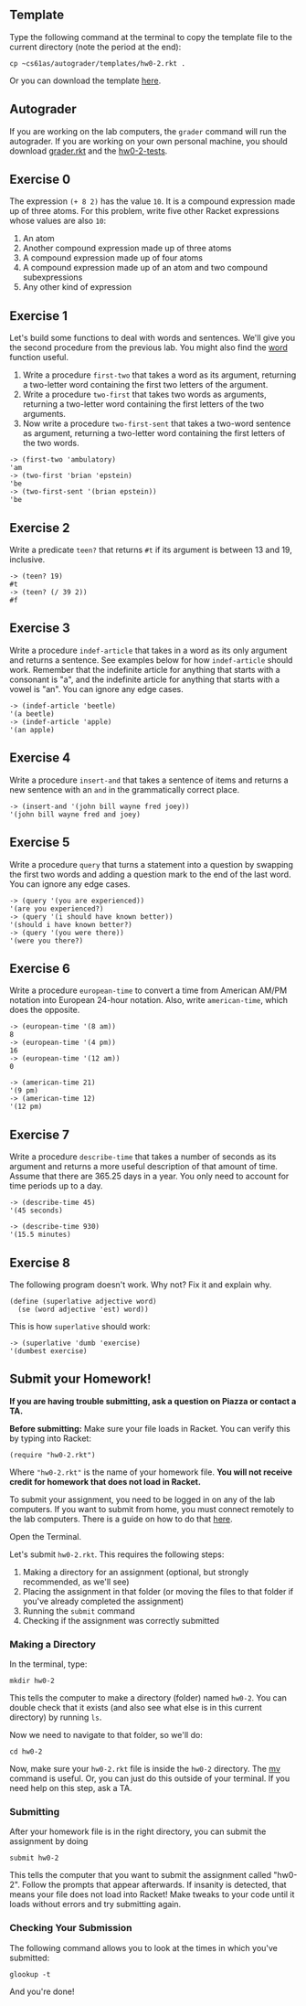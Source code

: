 ## Template

Type the following command at the terminal to copy the template file to the
current directory (note the period at the end):

    
    cp ~cs61as/autograder/templates/hw0-2.rkt .

Or you can download the template [here](http://inst.eecs.berkeley.edu/~cs61as/templates/hw0-2.rkt).

## Autograder

If you are working on the lab computers, the `grader` command will run the autograder.  If you are working on your own personal machine, you should download [grader.rkt](http://inst.eecs.berkeley.edu/~cs61as/autograder/grader.rkt) and the [hw0-2-tests](http://inst.eecs.berkeley.edu/~cs61as/autograder/tests/hw0-2-tests.rkt).

## Exercise 0
  
The expression `(+ 8 2)` has the value `10`. It is a compound expression made up of three atoms. For this problem, write five other Racket expressions whose values are also `10`:

  1. An atom
  2. Another compound expression made up of three atoms
  3. A compound expression made up of four atoms
  4. A compound expression made up of an atom and two compound subexpressions
  5. Any other kind of expression

## Exercise 1
  
Let's build some functions to deal with words and sentences. We'll give you the second procedure from the previous lab. You might also find the [word](/textbook/words-and-sentences.html#sub3) function useful.

  1. Write a procedure `first-two` that takes a word as its argument, returning a two-letter word containing the first two letters of the argument.
  2. Write a procedure `two-first` that takes two words as arguments, returning a two-letter word containing the first letters of the two arguments.
  3. Now write a procedure `two-first-sent` that takes a two-word sentence as argument, returning a two-letter word containing the first letters of the two words.

```
-> (first-two 'ambulatory)
'am
-> (two-first 'brian 'epstein)
'be
-> (two-first-sent '(brian epstein))
'be
```

## Exercise 2

Write a predicate `teen?` that returns `#t` if its argument is between 13 and 19, inclusive.

```
-> (teen? 19)
#t
-> (teen? (/ 39 2))
#f
```

## Exercise 3
  
Write a procedure `indef-article` that takes in a word as its only argument and returns a sentence. See examples below for how `indef-article` should work. Remember that the indefinite article for anything that starts with a consonant is "a", and the indefinite article for anything that starts with a vowel is "an". You can ignore any edge cases.

```
-> (indef-article 'beetle)
'(a beetle)
-> (indef-article 'apple)
'(an apple)
```

## Exercise 4
  
Write a procedure `insert-and` that takes a sentence of items and returns a new sentence with an `and` in the grammatically correct place.

```
-> (insert-and '(john bill wayne fred joey))
'(john bill wayne fred and joey)
```

## Exercise 5
  
Write a procedure `query` that turns a statement into a question by swapping
the first two words and adding a question mark to the end of the last word. You can ignore any edge cases.

```
-> (query '(you are experienced))
'(are you experienced?)
-> (query '(i should have known better))
'(should i have known better?)
-> (query '(you were there))
'(were you there?)
```

## Exercise 6

Write a procedure `european-time` to convert a time from American AM/PM
notation into European 24-hour notation. Also, write `american-time`, which
does the opposite.

```
-> (european-time '(8 am))
8
-> (european-time '(4 pm))
16
-> (european-time '(12 am))
0

-> (american-time 21)
'(9 pm)
-> (american-time 12)
'(12 pm)
```

## Exercise 7
  
Write a procedure `describe-time` that takes a number of seconds as its argument and returns a more useful description of that amount of time. Assume that there are 365.25 days in a year. You only need to account for time periods up to a day.

```
-> (describe-time 45)
'(45 seconds)

-> (describe-time 930)
'(15.5 minutes)
```

## Exercise 8
  
The following program doesn't work. Why not? Fix it and explain why.

```
(define (superlative adjective word)
  (se (word adjective 'est) word))
```

This is how `superlative` should work:

```
-> (superlative 'dumb 'exercise)
'(dumbest exercise)
```

## Submit your Homework!

**If you are having trouble submitting, ask a question on Piazza or contact a TA.**

**Before submitting:** Make sure your file loads in Racket.
You can verify this by typing into Racket: 

```
(require "hw0-2.rkt")
```

Where `"hw0-2.rkt"` is the name of your homework file. **You will not receive credit for homework that does not load in Racket.**

To submit your assignment, you need to be logged in on any of the lab
computers. If you want to submit from home, you must connect remotely to the
lab computers. There is a guide on how to do that [here](https://docs.google.com/document/d/1a-eE4zeEpnL7vT54gbOAn8jLElMxwqPH3GkPnE3bXdU/edit).

Open the Terminal.

Let's submit `hw0-2.rkt`. This requires the following steps:

  1. Making a directory for an assignment (optional, but strongly recommended, as we'll see)
  2. Placing the assignment in that folder (or moving the files to that folder if you've already completed the assignment)
  3. Running the `submit` command
  4. Checking if the assignment was correctly submitted

### Making a Directory

In the terminal, type:

```
mkdir hw0-2
```

This tells the computer to make a directory (folder) named `hw0-2`. You can
double check that it exists (and also see what else is in this current
directory) by running `ls`.

Now we need to navigate to that folder, so we'll do:

```
cd hw0-2
```

Now, make sure your `hw0-2.rkt` file is inside the `hw0-2` directory. The [mv](http://linux.about.com/library/cmd/blcmdl1_mv.htm) command is useful. Or, you can just do this outside of your terminal. If you need help on this step, ask a TA.

### Submitting

After your homework file is in the right directory, you can submit the assignment by doing

```
submit hw0-2
```

This tells the computer that you want to submit the assignment called "hw0-2". Follow the prompts that appear afterwards. If insanity is detected, that means your file does not load into Racket! Make tweaks to your code until it loads without errors and try submitting again.

### Checking Your Submission

The following command allows you to look at the times in which you've
submitted:

```
glookup -t
```

And you're done!